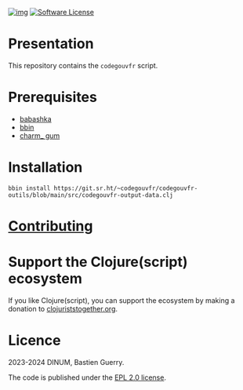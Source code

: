 [![img](https://img.shields.io/badge/code.gouv.fr-contributif-blue.svg)](https://code.gouv.fr/documentation/#/publier)
[![Software License](https://img.shields.io/badge/Licence-EPL.svg)](https://git.sr.ht/~codegouvfr/codegouvfr-cli/tree/main/item/LICENSES/LICENSE.EPL-2.0.txt)

# Presentation

This repository contains the `codegouvfr` script.

# Prerequisites

- [babashka](https://github.com/babashka/babashka#installation)
- [bbin](https://github.com/babashka/bbin#installation)
- [charm_ gum](https://github.com/charmbracelet/gum)

# Installation

`bbin install https://git.sr.ht/~codegouvfr/codegouvfr-outils/blob/main/src/codegouvfr-output-data.clj`

# [Contributing](CONTRIBUTING.md)

# Support the Clojure(script) ecosystem

If you like Clojure(script), you can support the ecosystem by making a donation to [clojuriststogether.org](https://www.clojuriststogether.org).

# Licence

2023-2024 DINUM, Bastien Guerry.

The code is published under the [EPL 2.0 license](LICENSES/LICENSE.EPL-2.0.txt).
